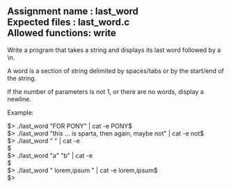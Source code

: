 Assignment name  : last_word  
Expected files   : last_word.c   
Allowed functions: write   
--------------------------------------------------------------------------------

Write a program that takes a string and displays its last word followed by a \n.

A word is a section of string delimited by spaces/tabs or by the start/end of
the string.

If the number of parameters is not 1, or there are no words, display a newline.

Example:

$> ./last_word "FOR PONY" | cat -e  
PONY$    
$> ./last_word "this        ...       is sparta, then again, maybe    not" | cat -e  
not$  
$> ./last_word "   " | cat -e  
$  
$> ./last_word "a" "b" | cat -e  
$  
$> ./last_word "  lorem,ipsum  " | cat -e  
lorem,ipsum$  
$>
